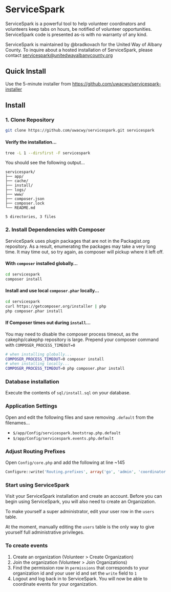 # ServiceSpark

ServiceSpark is a powerful tool to help volunteer coordinators and volunteers keep tabs on hours, be notified of volunteer opportunities.  ServiceSpark code is presented as-is with no warranty of any kind.

ServiceSpark is maintained by @bradkovach for the United Way of Albany County.  To inquire about a hosted installation of ServiceSpark, please contact servicespark@unitedwayalbanycounty.org

## Quick Install
Use the 5-minute installer from https://github.com/uwacwy/servicespark-installer

## Install

### 1. Clone Repository

```bash
git clone https://github.com/uwacwy/servicespark.git servicespark
```

#### Verify the installation...
```bash
tree -L 1 --dirsfirst -F servicespark
```

You should see the following output...

```
servicespark/
├── app/
├── cache/
├── install/
├── logs/
├── www/
├── composer.json
├── composer.lock
└── README.md

5 directories, 3 files
```

### 2. Install Dependencies with Composer

ServiceSpark uses plugin packages that are not in the Packagist.org repository.  As a result, enumerating the packages may take a very long time.  It may time out, so try again, as composer will pickup where it left off.

#### With `composer` installed globally...
```bash
cd servicespark
composer install
```

#### Install and use local `composer.phar` locally...
```bash
cd servicespark
curl https://getcomposer.org/installer | php
php composer.phar install
```

#### If Composer times out during `install`...
You may need to disable the composer process timeout, as the cakephp/cakephp repository is large.  Prepend your composer command with `COMPOSER_PROCESS_TIMEOUT=0`

```bash
# when installing globally...
COMPOSER_PROCESS_TIMEOUT=0 composer install
# when installing locally...
COMPOSER_PROCESS_TIMEOUT=0 php composer.phar install
```

### Database installation
Execute the contents of `sql/install.sql` on your database.

### Application Settings
Open and edit the following files and save removing `.default` from the filenames...

- `$/app/Config/servicespark.bootstrap.php.default`
- `$/app/Config/servicespark.events.php.default`

### Adjust Routing Prefixes
Open `Config/core.php` and add the following at line ~145
```php
Configure::write('Routing.prefixes', array('go', 'admin', 'coordinator', 'volunteer', 'supervisor', 'json') );
```

### Start using ServiceSpark
Visit your ServiceSpark installation and create an account.  Before you can begin using ServiceSpark, you will also need to create an Organization.

To make yourself a super administrator, edit your user row in the `users` table.

At the moment, manually editing the `users` table is the only way to give yourself full administrative privileges.

### To create events
1. Create an organization (Volunteer > Create Organization)
2. Join the organization (Volunteer > Join Organizations)
3. Find the permission row in `permissions` that corresponds to your organization id and your user id and set the `write` field to `1`
4. Logout and log back in to ServiceSpark.  You will now be able to coordinate events for your organization.
